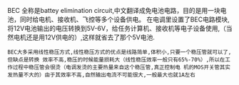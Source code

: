 BEC 全称是battey elimination circuit,中文翻译成免电池电路，目的是用一块电池，同时给电机、接收机、飞控等多个设备供电。
    在电调里设置了BEC电路模块,将12V电池输出的电压转换到5V-6V，给任务计算机、接收机等电子设备使用,（当然电机还是用12V供电的）,这样就省去了那个5V电池.

    BEC大多采用线性稳压方式,线性稳压方式的优点是线路简单,体积小,只要一个稳压管就可以了,但缺点是转换 效率不高,稳压的时候能量损耗大（线性稳压效率一般只有65%-70%）,所以在工作过程中稳压管会很烫（电调发烫的主要热量来自这个稳压管,真正控制电 机的MOS开关管其实发热量不大的）由于其效率不高,自然输出电流不可能很大,一般最大也就1A左右